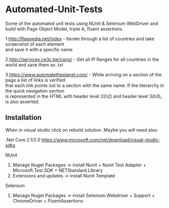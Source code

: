 # Automated-Unit-Tests

Some of the automated unit tests using NUnit & Selenium WebDriver and build with Page Object Model, triple A, fluent assertions.

1.http://flagpedia.net/index - Iterate through a list of countries and take screenshot of each element  
and save it with a specific name 

2.http://services.ce3c.be/ciprg/ - Get all IP Ranges for all countries in the world and save them as .txt

3.https://www.automatetheplanet.com/ - While arriving on a section of the page a list of links is verified  
that each link points out to a section with the same name. If the hierarchy in the quick navigation section   
is represented in the HTML with header level 2(h2) and header level 3(h3), is also asserted.


## Installation
When in visual studio click on rebuild solution. 
Maybe you will need also:

.Net Core 2.1/2.0
https://www.microsoft.com/net/download/visual-studio-sdks

NUnit
1.	Manage Nuget Packages -> install Nunit + Nunit Test Adapter + Microsoft.Test.SDK + NETStandard.Library
2.	Extensions and updates -> install Nunit Template

Selenium 
1.	Manage Nuget Packages -> install Selenium.Webdriver + Support + ChromeDriver + FluentAssertions

